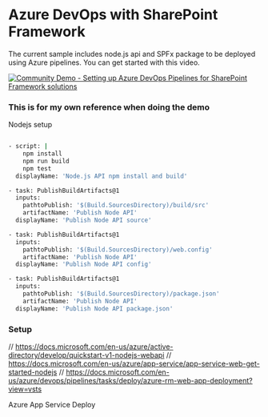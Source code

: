 # Azure DevOps with SharePoint Framework 

The current sample includes node.js api and SPFx package to be deployed using Azure pipelines.
You can get started with this video. 

[![Community Demo - Setting up Azure DevOps Pipelines for SharePoint Framework solutions](https://img.youtube.com/vi/V6xEy6_2iTg/0.jpg)](https://www.youtube.com/watch?v=V6xEy6_2iTg "Community Demo - Setting up Azure DevOps Pipelines for SharePoint Framework solutions")

### This is for my own reference when doing the demo

Nodejs setup

```sh

- script: |
    npm install
    npm run build
    npm test
  displayName: 'Node.js API npm install and build'

- task: PublishBuildArtifacts@1
  inputs:
    pathtoPublish: '$(Build.SourcesDirectory)/build/src' 
    artifactName: 'Publish Node API' 
  displayName: 'Publish Node API source'

- task: PublishBuildArtifacts@1
  inputs:
    pathtoPublish: '$(Build.SourcesDirectory)/web.config' 
    artifactName: 'Publish Node API' 
  displayName: 'Publish Node API config'

- task: PublishBuildArtifacts@1
  inputs:
    pathtoPublish: '$(Build.SourcesDirectory)/package.json' 
    artifactName: 'Publish Node API' 
  displayName: 'Publish Node API package.json'

```

### Setup

// https://docs.microsoft.com/en-us/azure/active-directory/develop/quickstart-v1-nodejs-webapi
// https://docs.microsoft.com/en-us/azure/app-service/app-service-web-get-started-nodejs
// https://docs.microsoft.com/en-us/azure/devops/pipelines/tasks/deploy/azure-rm-web-app-deployment?view=vsts

Azure App Service Deploy